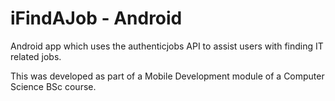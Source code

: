 iFindAJob - Android
======

Android app which uses the authenticjobs API to assist users with finding
IT related jobs.

This was developed as part of a Mobile Development module of a Computer Science BSc course.
